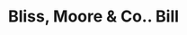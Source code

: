 ---
doi: 10.7916/D8M346Q2
date_other: '1860'
date_other_textual: 1860-1869
form: printed ephemera
genre:
- Invoices
name:
- Bliss, Moore & Co.
object_in_context_url: https://biggert.cul.columbia.edu/items/view/ave_biggert_00162
subject_hierarchical_geographic:
- Chicago, Illinois, United States
subject_name:
- Bliss, Moore & Co.
title: Bliss, Moore & Co.. Bill
sort_title: Bliss, Moore & Co.. Bill
call_number: ave_biggert_00162
coordinates:
- 41.83694444444445,-87.68472222222222
pid: ave_biggert_00162
identifiers: ave_biggert_00162
permalink: /biggert/ave_biggert_00162/
layout: iiif-image-page
---